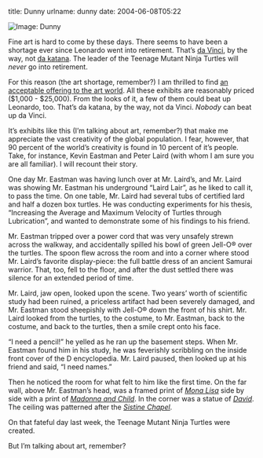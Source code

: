 title: Dunny
urlname: dunny
date: 2004-06-08T05:22

![Image: Dunny](https://dl.dropboxusercontent.com/s/hk5f3vgzchlk5jj/20040608-dunny.jpg)

Fine art is hard to come by these days. There seems to have been a shortage ever since Leonardo went into retirement. That&#x02bc;s [da Vinci](http://www.mos.org/leonardo/), by the way, not [da katana](http://www.ninjaturtles.com/). The leader of the Teenage Mutant Ninja Turtles will _never_ go into retirement.

For this reason (the art shortage, remember?) I am thrilled to find [an acceptable offering to the art world](http://www.kidrobot.com/dunnyshow/dunnybio1.html). All these exhibits are reasonably priced ($1,000 - $25,000). From the looks of it, a few of them could beat up Leonardo, too. That&#x02bc;s da katana, by the way, not da Vinci. _Nobody_ can beat up da Vinci.

It&#x02bc;s exhibits like this (I&#x02bc;m talking about art, remember?) that make me appreciate the vast creativity of the global population. I fear, however, that 90 percent of the world&#x02bc;s creativity is found in 10 percent of it&#x02bc;s people. Take, for instance, Kevin Eastman and Peter Laird (with whom I am sure you are all familiar). I will recount their story.

One day Mr. Eastman was having lunch over at Mr. Laird&#x02bc;s, and Mr. Laird was showing Mr. Eastman his underground &ldquo;Laird Lair&rdquo;, as he liked to call it, to pass the time. On one table, Mr. Laird had several tubs of certified lard and half a dozen box turtles. He was conducting experiments for his thesis, &ldquo;Increasing the Average and Maximum Velocity of Turtles through Lubrication&rdquo;, and wanted to demonstrate some of his findings to his friend.

Mr. Eastman tripped over a power cord that was very unsafely strewn across the walkway, and accidentally spilled his bowl of green Jell-O® over the turtles. The spoon flew across the room and into a corner where stood Mr. Laird&#x02bc;s favorite display-piece: the full battle dress of an ancient Samurai warrior. That, too, fell to the floor, and after the dust settled there was silence for an extended period of time.

Mr. Laird, jaw open, looked upon the scene. Two years&#x02bc; worth of scientific study had been ruined, a priceless artifact had been severely damaged, and Mr. Eastman stood sheepishly with Jell-O® down the front of his shirt. Mr. Laird looked from the turtles, to the costume, to Mr. Eastman, back to the costume, and back to the turtles, then a smile crept onto his face.

&ldquo;I need a pencil!&rdquo; he yelled as he ran up the basement steps. When Mr. Eastman found him in his study, he was feverishly scribbling on the inside front cover of the D encyclopedia. Mr. Laird paused, then looked up at his friend and said, &ldquo;I need names.&rdquo;

Then he noticed the room for what felt to him like the first time. On the far wall, above Mr. Eastman&#x02bc;s head, was a framed print of _[Mona Lisa](https://dl.dropboxusercontent.com/s/8rlo9j6jimp2gr3/20040608-monalisa.jpg)_ side by side with a print of _[Madonna and Child](https://dl.dropboxusercontent.com/s/yjb9ijck30ljyw4/20040608-madonnaandchild.jpg)_. In the corner was a statue of _[David](https://dl.dropboxusercontent.com/s/q9076pzgi1a1ul2/20040608-david.jpg)_. The ceiling was patterned after the _[Sistine Chapel](https://dl.dropboxusercontent.com/s/2ov2oy5jhrhpd37/20040608-sistinechapel.jpg)_.

On that fateful day last week, the Teenage Mutant Ninja Turtles were created.

But I&#x02bc;m talking about art, remember?